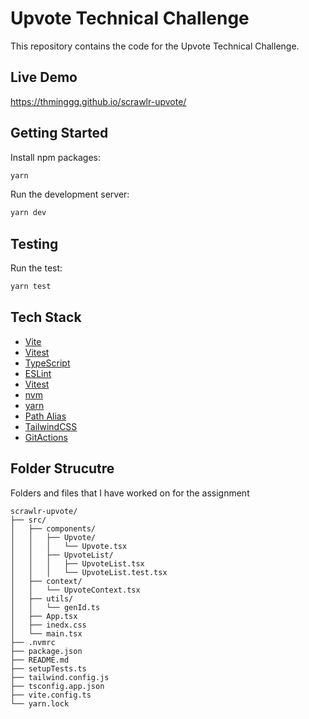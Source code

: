 # Upvote Technical Challenge

This repository contains the code for the Upvote Technical Challenge.

## Live Demo

https://thminggg.github.io/scrawlr-upvote/

## Getting Started

Install npm packages:

```bash
yarn
```

Run the development server:

```bash
yarn dev
```

## Testing

Run the test:

```bash
yarn test
```

## Tech Stack

- [Vite](https://vitejs.dev/)
- [Vitest](https://vitest.dev/)
- [TypeScript](https://www.typescriptlang.org/)
- [ESLint](https://eslint.org/)
- [Vitest](https://vitest.dev/)
- [nvm](https://github.com/nvm-sh/nvm)
- [yarn](https://yarnpkg.com/)
- [Path Alias](https://www.typescriptlang.org/tsconfig/#paths)
- [TailwindCSS](https://tailwindcss.com/)
- [GitActions](https://docs.github.com/en/actions)

## Folder Strucutre

Folders and files that I have worked on for the assignment

```
scrawlr-upvote/
├── src/
│   ├── components/
│   │   ├── Upvote/
│   │   │   └── Upvote.tsx
│   │   ├── UpvoteList/
│   │   │   ├── UpvoteList.tsx
│   │   │   └── UpvoteList.test.tsx
│   ├── context/
│   │   └── UpvoteContext.tsx
│   ├── utils/
│   │   └── genId.ts
│   ├── App.tsx
│   ├── inedx.css
│   └── main.tsx
├── .nvmrc
├── package.json
├── README.md
├── setupTests.ts
├── tailwind.config.js
├── tsconfig.app.json
├── vite.config.ts
└── yarn.lock
```
